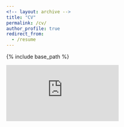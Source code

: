 ```yaml
---
<!-- layout: archive -->
title: "CV"
permalink: /cv/
author_profile: true
redirect_from:
  - /resume
---
```


{% include base_path %}

<!-- [Click to view my CV [PDF]](http://thegricean.github.io/files/Degen_CV.pdf) -->

<embed src="https://thegricean.github.io/files/cv/Degen_CV.pdf" type="application/pdf"> 